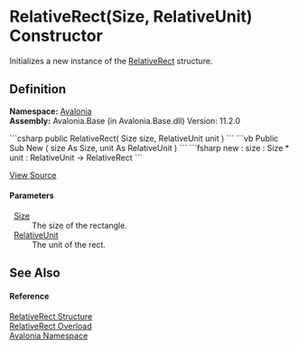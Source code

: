 # RelativeRect(Size, RelativeUnit) Constructor


Initializes a new instance of the <a href="T_Avalonia_RelativeRect">RelativeRect</a> structure.



## Definition
**Namespace:** <a href="N_Avalonia">Avalonia</a>  
**Assembly:** Avalonia.Base (in Avalonia.Base.dll) Version: 11.2.0

<Tabs groupId="api-code-preview">
<TabItem value="csharp" label="C#">
```csharp
public RelativeRect(
	Size size,
	RelativeUnit unit
)
```
</TabItem>
<TabItem value="vb" label="VB">
```vb
Public Sub New ( 
	size As Size,
	unit As RelativeUnit
)
```
</TabItem>
<TabItem value="fsharp" label="F#">
```fsharp
new : 
        size : Size * 
        unit : RelativeUnit -> RelativeRect
```
</TabItem>
</Tabs>



<a href="https://github.com/AvaloniaUI/Avalonia/tree/master/src/Avalonia.Base/RelativeRect.cs#L51" title="View the source code">View Source</a>



#### Parameters
<dl><dt>  <a href="T_Avalonia_Size">Size</a></dt><dd>The size of the rectangle.</dd><dt>  <a href="T_Avalonia_RelativeUnit">RelativeUnit</a></dt><dd>The unit of the rect.</dd></dl>

## See Also


#### Reference
<a href="T_Avalonia_RelativeRect">RelativeRect Structure</a>  
<a href="Overload_Avalonia_RelativeRect__ctor">RelativeRect Overload</a>  
<a href="N_Avalonia">Avalonia Namespace</a>  

